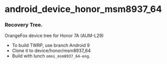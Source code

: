 # android_device_honor_msm8937_64
### Recovery Tree.

OrangeFox device tree for Honor 7A (AUM-L29)
- To build TWRP, use branch Android 9
- Clone it to device/honor/msm8937_64
- Build with lunch `omni_msm8937_64-eng`.
